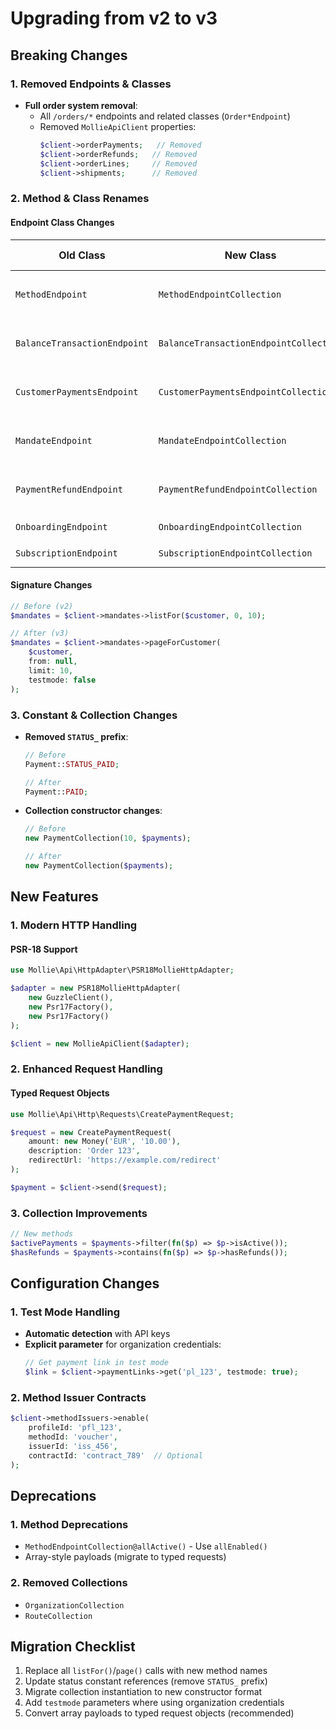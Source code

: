 # Upgrading from v2 to v3

## Breaking Changes

### 1. Removed Endpoints & Classes
- **Full order system removal**:
  - All `/orders/*` endpoints and related classes (`Order*Endpoint`)
  - Removed `MollieApiClient` properties:
    ```php
    $client->orderPayments;   // Removed
    $client->orderRefunds;   // Removed
    $client->orderLines;     // Removed
    $client->shipments;      // Removed
    ```

### 2. Method & Class Renames
#### Endpoint Class Changes
| Old Class                          | New Class                               | Method Changes                           |
|------------------------------------|-----------------------------------------|------------------------------------------|
| `MethodEndpoint`                   | `MethodEndpointCollection`             | `allAvailable()` → `all()`<br>`all()` → `allEnabled()` |
| `BalanceTransactionEndpoint`       | `BalanceTransactionEndpointCollection` | `listFor()` → `pageFor()`<br>`listForId()` → `pageForId()` |
| `CustomerPaymentsEndpoint`         | `CustomerPaymentsEndpointCollection`   | `listFor()` → `pageFor()`<br>`listForId()` → `pageForId()` |
| `MandateEndpoint`                  | `MandateEndpointCollection`            | `listFor()` → `pageFor()`<br>`listForId()` → `pageForId()` |
| `PaymentRefundEndpoint`            | `PaymentRefundEndpointCollection`      | `listFor()` → `pageFor()`<br>`listForId()` → `pageForId()` |
| `OnboardingEndpoint`               | `OnboardingEndpointCollection`         | `get()` → `status()`                     |
| `SubscriptionEndpoint`             | `SubscriptionEndpointCollection`       | `page()` → `allFor()`                    |

#### Signature Changes
```php
// Before (v2)
$mandates = $client->mandates->listFor($customer, 0, 10);

// After (v3)
$mandates = $client->mandates->pageForCustomer(
    $customer,
    from: null,
    limit: 10,
    testmode: false
);
```

### 3. Constant & Collection Changes
- **Removed `STATUS_` prefix**:
  ```php
  // Before
  Payment::STATUS_PAID;

  // After
  Payment::PAID;
  ```

- **Collection constructor changes**:
  ```php
  // Before
  new PaymentCollection(10, $payments);

  // After
  new PaymentCollection($payments);
  ```

## New Features

### 1. Modern HTTP Handling
#### PSR-18 Support
```php
use Mollie\Api\HttpAdapter\PSR18MollieHttpAdapter;

$adapter = new PSR18MollieHttpAdapter(
    new GuzzleClient(),
    new Psr17Factory(),
    new Psr17Factory()
);

$client = new MollieApiClient($adapter);
```

### 2. Enhanced Request Handling
#### Typed Request Objects
```php
use Mollie\Api\Http\Requests\CreatePaymentRequest;

$request = new CreatePaymentRequest(
    amount: new Money('EUR', '10.00'),
    description: 'Order 123',
    redirectUrl: 'https://example.com/redirect'
);

$payment = $client->send($request);
```

### 3. Collection Improvements
```php
// New methods
$activePayments = $payments->filter(fn($p) => $p->isActive());
$hasRefunds = $payments->contains(fn($p) => $p->hasRefunds());
```

## Configuration Changes

### 1. Test Mode Handling
- **Automatic detection** with API keys
- **Explicit parameter** for organization credentials:
  ```php
  // Get payment link in test mode
  $link = $client->paymentLinks->get('pl_123', testmode: true);
  ```

### 2. Method Issuer Contracts
```php
$client->methodIssuers->enable(
    profileId: 'pfl_123',
    methodId: 'voucher',
    issuerId: 'iss_456',
    contractId: 'contract_789'  // Optional
);
```

## Deprecations

### 1. Method Deprecations
- `MethodEndpointCollection@allActive()` - Use `allEnabled()`
- Array-style payloads (migrate to typed requests)

### 2. Removed Collections
- `OrganizationCollection`
- `RouteCollection`

## Migration Checklist
1. Replace all `listFor()`/`page()` calls with new method names
2. Update status constant references (remove `STATUS_` prefix)
3. Migrate collection instantiation to new constructor format
4. Add `testmode` parameters where using organization credentials
5. Convert array payloads to typed request objects (recommended)
